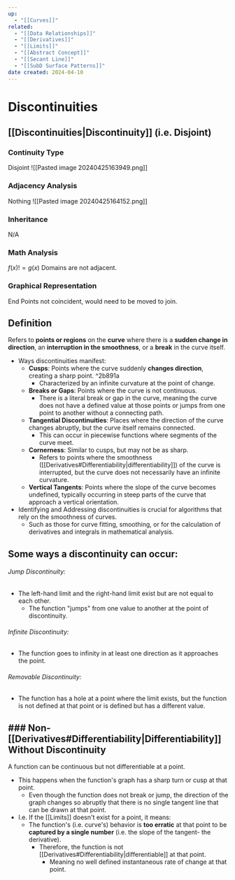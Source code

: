 ```yaml
---
up:
  - "[[Curves]]"
related:
  - "[[Data Relationships]]"
  - "[[Derivatives]]"
  - "[[Limits]]"
  - "[[Abstract Concept]]"
  - "[[Secant Line]]"
  - "[[SubD Surface Patterns]]"
date created: 2024-04-10
---
```

# Discontinuities
## [[Discontinuities|Discontinuity]] (i.e. Disjoint)
### Continuity Type
Disjoint
![[Pasted image 20240425163949.png]]
### Adjacency Analysis
Nothing
![[Pasted image 20240425164152.png]]
### Inheritance
N/A
### Math Analysis
$f(x) != g(x)$
Domains are not adjacent.
### Graphical Representation
End Points not coincident, would need to be moved to join.
## Definition
Refers to **points or regions** on the **curve** where there is a **sudden change in direction**, an **interruption in the smoothness**, or a **break** in the curve itself. 
- Ways discontinuities manifest:
	- **Cusps**: Points where the curve suddenly **changes direction**, creating a sharp point.  ^2b891a
		- Characterized by an infinite curvature at the point of change. 
	- **Breaks or Gaps**: Points where the curve is not continuous.
		- There is a literal break or gap in the curve, meaning the curve does not have a defined value at those points or jumps from one point to another without a connecting path.
	- **Tangential Discontinuities**: Places where the direction of the curve changes abruptly, but the curve itself remains connected. 
		- This can occur in piecewise functions where segments of the curve meet. 
	- **Cornerness**: Similar to cusps, but may not be as sharp.
		- Refers to points where the smoothness ([[Derivatives#Differentiability|differentiability]]) of the curve is interrupted, but the curve does not necessarily have an infinite curvature.
	- **Vertical Tangents**: Points where the slope of the curve becomes undefined, typically occurring in steep parts of the curve that approach a vertical orientation. 
- Identifying and Addressing discontinuities is crucial for algorithms that rely on the smoothness of curves.
	- Such as those for curve fitting, smoothing, or for the calculation of derivatives and integrals in mathematical analysis. 

## Some ways a discontinuity can occur:
###### Jump Discontinuity: 
- The left-hand limit and the right-hand limit exist but are not equal to each other. 
	- The function "jumps" from one value to another at the point of discontinuity.
###### Infinite Discontinuity: 
- The function goes to infinity in at least one direction as it approaches the point.
###### Removable Discontinuity: 
- The function has a hole at a point where the limit exists, but the function is not defined at that point or is defined but has a different value.

## ### Non-[[Derivatives#Differentiability|Differentiability]] Without Discontinuity

A function can be continuous but not differentiable at a point. 
- This happens when the function's graph has a sharp turn or cusp at that point. 
	- Even though the function does not break or jump, the direction of the graph changes so abruptly that there is no single tangent line that can be drawn at that point.
- I.e. If the [[Limits]] doesn't exist for a point, it means:
	- The function's (i.e. curve's) behavior is **too erratic** at that point to be **captured by a single number** (i.e. the slope of the tangent- the derivative).
		- Therefore, the function is not [[Derivatives#Differentiability|differentiable]] at that point.
			- Meaning no well defined instantaneous rate of change at that point.